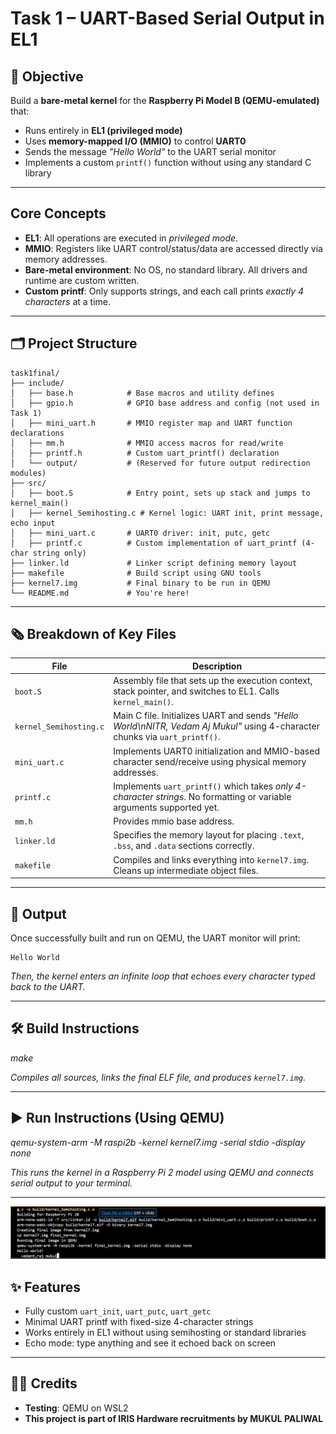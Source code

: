 #  Task 1 – UART-Based Serial Output in EL1

## 📌 Objective

Build a **bare-metal kernel** for the **Raspberry Pi Model B (QEMU-emulated)** that:

- Runs entirely in **EL1 (privileged mode)**
- Uses **memory-mapped I/O (MMIO)** to control **UART0**
- Sends the message *"Hello World"* to the UART serial monitor
- Implements a custom `printf()` function without using any standard C library

---

##  Core Concepts

- **EL1**: All operations are executed in *privileged mode*.
- **MMIO**: Registers like UART control/status/data are accessed directly via memory addresses.
- **Bare-metal environment**: No OS, no standard library. All drivers and runtime are custom written.
- **Custom printf**: Only supports strings, and each call prints *exactly 4 characters* at a time.

---

## 🗂️ Project Structure

```
task1final/
├── include/
│   ├── base.h            # Base macros and utility defines
│   ├── gpio.h            # GPIO base address and config (not used in Task 1)
│   ├── mini_uart.h       # MMIO register map and UART function declarations
│   ├── mm.h              # MMIO access macros for read/write 
│   ├── printf.h          # Custom uart_printf() declaration
│   └── output/           # (Reserved for future output redirection modules)
├── src/
│   ├── boot.S            # Entry point, sets up stack and jumps to kernel_main()
│   ├── kernel_Semihosting.c # Kernel logic: UART init, print message, echo input
│   ├── mini_uart.c       # UART0 driver: init, putc, getc 
│   ├── printf.c          # Custom implementation of uart_printf (4-char string only)
├── linker.ld             # Linker script defining memory layout
├── makefile              # Build script using GNU tools
├── kernel7.img           # Final binary to be run in QEMU
└── README.md             # You're here!
```

---

## 🗞️ Breakdown of Key Files

| File                   | Description                                                                                                               |
|------------------------|---------------------------------------------------------------------------------------------------------------------------|
| `boot.S`               | Assembly file that sets up the execution context, stack pointer, and switches to EL1. Calls `kernel_main()`.              |
| `kernel_Semihosting.c` | Main C file. Initializes UART and sends *"Hello World\nNITR, Vedam Aj Mukul"* using 4-character chunks via `uart_printf()`. |
| `mini_uart.c`          | Implements UART0 initialization and MMIO-based character send/receive using physical memory addresses.                    |
| `printf.c`             | Implements `uart_printf()` which takes *only 4-character strings*. No formatting or variable arguments supported yet.     |
| `mm.h`                 | Provides mmio base address.                                 |
| `linker.ld`            | Specifies the memory layout for placing `.text`, `.bss`, and `.data` sections correctly.                                  |
| `makefile`             | Compiles and links everything into `kernel7.img`. Cleans up intermediate object files.                                    |

---

## 📌 Output

Once successfully built and run on QEMU, the UART monitor will print:

```
Hello World
```

*Then, the kernel enters an infinite loop that echoes every character typed back to the UART.*

---

## 🛠️ Build Instructions

*make*

*Compiles all sources, links the final ELF file, and produces `kernel7.img`.*

---

## ▶️ Run Instructions (Using QEMU)

*qemu-system-arm -M raspi2b -kernel kernel7.img -serial stdio -display none*

*This runs the kernel in a Raspberry Pi 2 model using QEMU and connects serial output to your terminal.*

---
![results](results.png)

## ✨ Features

- Fully custom `uart_init`, `uart_putc`, `uart_getc`
- Minimal UART printf with fixed-size 4-character strings
- Works entirely in EL1 without using semihosting or standard libraries
- Echo mode: type anything and see it echoed back on screen

---

## 🙋‍♂️ Credits  
- **Testing**: QEMU on WSL2
- **This project is part of IRIS Hardware recruitments by MUKUL PALIWAL**
